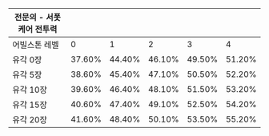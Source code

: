 |전문의 - 서폿 케어 전투력||||||
|-|-|-|-|-|-|
|어빌스톤 레벨|0|1|2|3|4|
|유각 0장|37.60%|44.40%|46.10%|49.50%|51.20%|
|유각 5장|38.60%|45.40%|47.10%|50.50%|52.20%|
|유각 10장|39.60%|46.40%|48.10%|51.50%|53.20%|
|유각 15장|40.60%|47.40%|49.10%|52.50%|54.20%|
|유각 20장|41.60%|48.40%|50.10%|53.50%|55.20%|

